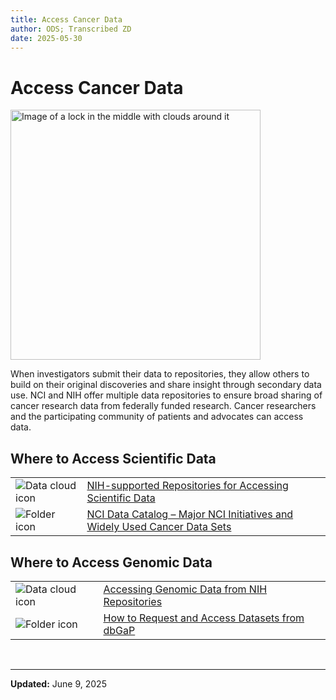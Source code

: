 ```yaml
---
title: Access Cancer Data 
author: ODS; Transcribed ZD
date: 2025-05-30
---
```


# Access Cancer Data

<img src="https://datascience.cancer.gov/sites/default/files/2022-04/lockpicture-resize.png" alt="Image of a lock in the middle with clouds around it" width="400"/>

When investigators submit their data to repositories, they allow others to build on their original discoveries and share insight through secondary data use. NCI and NIH offer multiple data repositories to ensure broad sharing of cancer research data from federally funded research. Cancer researchers and the participating community of patients and advocates can access data.

## Where to Access Scientific Data

| | |
|---|---|
| ![Data cloud icon](https://datascience.cancer.gov/sites/default/files/inline-images/submitgenomic-icon.png) | [NIH-supported Repositories for Accessing Scientific Data](https://sharing.nih.gov/accessing-data/accessing-scientific-data) |
| ![Folder icon](https://datascience.cancer.gov/sites/default/files/inline-images/key-docs-icon_0.png) | [NCI Data Catalog – Major NCI Initiatives and Widely Used Cancer Data Sets](https://datascience.cancer.gov/resources/nci-data-catalog) |

## Where to Access Genomic Data

| | |
|---|---|
| ![Data cloud icon](https://datascience.cancer.gov/sites/default/files/inline-images/submitgenomic-icon.png) | [Accessing Genomic Data from NIH Repositories](https://sharing.nih.gov/accessing-data/accessing-genomic-data/accessing-genomic-data-from-nih-repositories) |
| ![Folder icon](https://datascience.cancer.gov/sites/default/files/inline-images/key-docs-icon_0.png) | [How to Request and Access Datasets from dbGaP](https://sharing.nih.gov/accessing-data/accessing-genomic-data/how-to-request-and-access-datasets-from-dbgap) |

&nbsp;  

---

**Updated:** June 9, 2025
